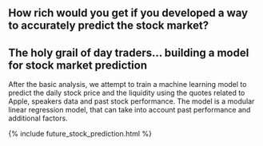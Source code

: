 <a id='model'></a>

## How rich would you get if you developed a way to accurately predict the stock market?

## The holy grail of day traders… building a model for stock market prediction

After the basic analysis, we attempt to train a machine learning model to predict the daily stock price and the liquidity using the quotes related to Apple, speakers data and past stock performance. The model is a modular linear regression model, that can take into account past performance and additional factors. 

{% include future_stock_prediction.html %}